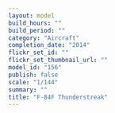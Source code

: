 ```yaml
---
layout: model
build_hours: ""
build_period: ""
category: "Aircraft"
completion_date: "2014"
flickr_set_id: ""
flickr_set_thumbnail_url: ""
model_id: "156"
publish: false
scale: "1/144"
summary: ""
title: "F-84F Thunderstreak"
---
```



